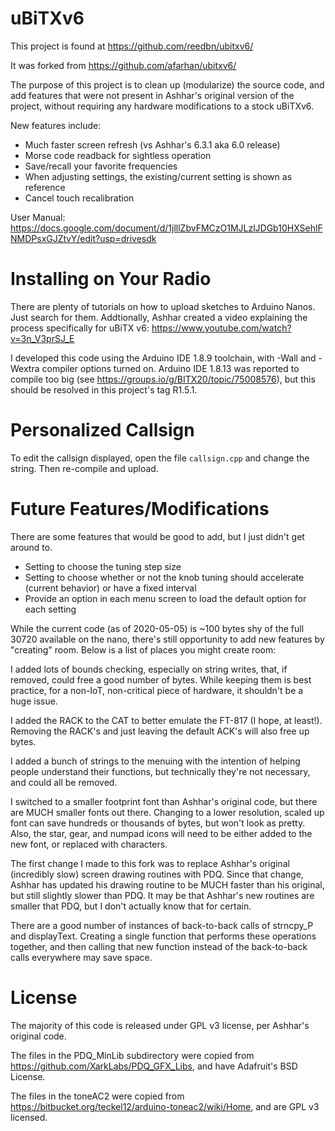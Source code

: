 # uBiTXv6

This project is found at https://github.com/reedbn/ubitxv6/

It was forked from https://github.com/afarhan/ubitxv6/

The purpose of this project is to clean up (modularize) the source code, and add features that were not present
in Ashhar's original version of the project, without requiring any hardware modifications to a stock uBiTXv6.

New features include:

* Much faster screen refresh (vs Ashhar's 6.3.1 aka 6.0 release)
* Morse code readback for sightless operation
* Save/recall your favorite frequencies
* When adjusting settings, the existing/current setting is shown as reference
* Cancel touch recalibration

User Manual: https://docs.google.com/document/d/1jlllZbvFMCzO1MJLzlJDGb10HXSehlFNMDPsxGJZtvY/edit?usp=drivesdk

# Installing on Your Radio

There are plenty of tutorials on how to upload sketches to Arduino Nanos. Just search for them. Addtionally,
Ashhar created a video explaining the process specifically for uBiTX v6: https://www.youtube.com/watch?v=3n_V3prSJ_E

I developed this code using the Arduino IDE 1.8.9 toolchain, with -Wall and -Wextra compiler options turned on.
Arduino IDE 1.8.13 was reported to compile too big (see https://groups.io/g/BITX20/topic/75008576), but this
should be resolved in this project's tag R1.5.1.

# Personalized Callsign

To edit the callsign displayed, open the file `callsign.cpp` and change the string. Then re-compile and upload.

# Future Features/Modifications

There are some features that would be good to add, but I just didn't get around to.

* Setting to choose the tuning step size
* Setting to choose whether or not the knob tuning should accelerate (current behavior) or have a fixed interval
* Provide an option in each menu screen to load the default option for each setting

While the current code (as of 2020-05-05) is ~100 bytes shy of the full 30720 available on the nano, there's still
opportunity to add new features by "creating" room. Below is a list of places you might create room:

I added lots of bounds checking, especially on string writes, that, if removed, could free a good number of bytes.
While keeping them is best practice, for a non-IoT, non-critical piece of hardware, it shouldn't be a huge issue.

I added the RACK to the CAT to better emulate the FT-817 (I hope, at least!). Removing the RACK's and just leaving
the default ACK's will also free up bytes.

I added a bunch of strings to the menuing with the intention of helping people understand their functions, but
technically they're not necessary, and could all be removed.

I switched to a smaller footprint font than Ashhar's original code, but there are MUCH smaller fonts out there.
Changing to a lower resolution, scaled up font can save hundreds or thousands of bytes, but won't look as pretty.
Also, the star, gear, and numpad icons will need to be either added to the new font, or replaced with characters.

The first change I made to this fork was to replace Ashhar's original (incredibly slow) screen drawing routines
with PDQ. Since that change, Ashhar has updated his drawing routine to be MUCH faster than his original, but
still slightly slower than PDQ. It may be that Ashhar's new routines are smaller that PDQ, but I don't actually
know that for certain.

There are a good number of instances of back-to-back calls of strncpy_P and displayText. Creating a single
function that performs these operations together, and then calling that new function instead of the
back-to-back calls everywhere may save space.

# License

The majority of this code is released under GPL v3 license, per Ashhar's original code.

The files in the PDQ_MinLib subdirectory were copied from https://github.com/XarkLabs/PDQ_GFX_Libs, and have Adafruit's BSD License.

The files in the toneAC2 were copied from https://bitbucket.org/teckel12/arduino-toneac2/wiki/Home, and are GPL v3 licensed.
